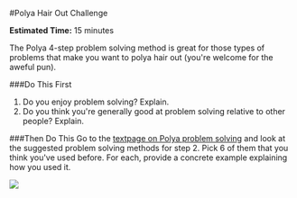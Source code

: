 #Polya Hair Out Challenge

**Estimated Time:** 15 minutes

The Polya 4-step problem solving method is great for those types of problems that make you want to polya hair out (you're welcome for the aweful pun).

###Do This First
1. Do you enjoy problem solving? Explain.
2. Do you think you're generally good at problem solving relative to other people? Explain.

###Then Do This
Go to the [textpage on Polya problem solving](https://github.com/christensenacademy/christensen-academy/blob/master/modules/learning/textpages/polya-problem-solving.md) and look at the suggested problem solving methods for step 2. Pick 6 of them that you think you've used before. For each, provide a concrete example explaining how you used it.

![](http://christensenacademy.org/img/signature.png)

